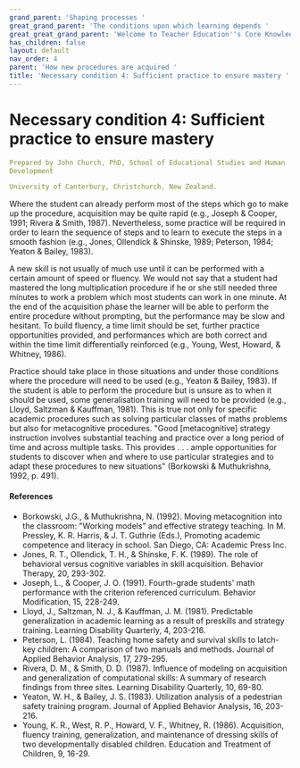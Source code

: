 ```yaml
---
grand_parent: 'Shaping processes '
great_grand_parent: 'The conditions upon which learning depends '
great_great_grand_parent: 'Welcome to Teacher Education''s Core Knowledge and Skills.'
has_children: false
layout: default
nav_order: 4
parent: 'How new procedures are acquired '
title: 'Necessary condition 4: Sufficient practice to ensure mastery '
---
```

# Necessary condition 4: Sufficient practice to ensure mastery


```yaml
Prepared by John Church, PhD, School of Educational Studies and Human
Development

University of Canterbury, Christchurch, New Zealand.
```


Where the student can already perform most of the steps which go to make
up the procedure, acquisition may be quite rapid (e.g., Joseph & Cooper,
1991; Rivera & Smith, 1987). Nevertheless, some practice will be
required in order to learn the sequence of steps and to learn to execute
the steps in a smooth fashion (e.g., Jones, Ollendick & Shinske, 1989;
Peterson, 1984; Yeaton & Bailey, 1983).

A new skill is not usually of much use until it can be performed with a
certain amount of speed or fluency. We would not say that a student had
mastered the long multiplication procedure if he or she still needed
three minutes to work a problem which most students can work in one
minute. At the end of the acquisition phase the learner will be able to
perform the entire procedure without prompting, but the performance may
be slow and hesitant. To build fluency, a time limit should be set,
further practice opportunities provided, and performances which are both
correct and within the time limit differentially reinforced (e.g.,
Young, West, Howard, & Whitney, 1986).

Practice should take place in those situations and under those
conditions where the procedure will need to be used (e.g., Yeaton &
Bailey, 1983). If the student is able to perform the procedure but is
unsure as to when it should be used, some generalisation training will
need to be provided (e.g., Lloyd, Saltzman & Kauffman, 1981). This is
true not only for specific academic procedures such as solving
particular classes of maths problems but also for metacognitive
procedures. "Good \[metacognitive\] strategy instruction involves
substantial teaching and practice over a long period of time and across
multiple tasks. This provides . . . ample opportunities for students to
discover when and where to use particular strategies and to adapt these
procedures to new situations" (Borkowski & Muthukrishna, 1992, p. 491).


#### References

-   Borkowski, J.G., & Muthukrishna, N. (1992). Moving metacognition
    into the classroom: "Working models" and effective strategy
    teaching. In M. Pressley, K. R. Harris, & J. T. Guthrie (Eds.),
    Promoting academic competence and literacy in school. San Diego, CA:
    Academic Press Inc.
-   Jones, R. T., Ollendick, T. H., & Shinske, F. K. (1989). The role of
    behavioral versus cognitive variables in skill acquisition. Behavior
    Therapy, 20, 293-302.
-   Joseph, L., & Cooper, J. O. (1991). Fourth-grade students\' math
    performance with the criterion referenced curriculum. Behavior
    Modification, 15, 228-249.
-   Lloyd, J., Saltzman, N. J., & Kauffman, J. M. (1981). Predictable
    generalization in academic learning as a result of preskills and
    strategy training. Learning Disability Quarterly, 4, 203-216.
-   Peterson, L. (1984). Teaching home safety and survival skills to
    latch-key children: A comparison of two manuals and methods. Journal
    of Applied Behavior Analysis, 17, 279-295.
-   Rivera, D. M., & Smith, D. D. (1987). Influence of modeling on
    acquisition and generalization of computational skills: A summary of
    research findings from three sites. Learning Disability Quarterly,
    10, 69-80.
-   Yeaton, W. H., & Bailey, J. S. (1983). Utilization analysis of a
    pedestrian safety training program. Journal of Applied Behavior
    Analysis, 16, 203-216.
-   Young, K. R., West, R. P., Howard, V. F., Whitney, R. (1986).
    Acquisition, fluency training, generalization, and maintenance of
    dressing skills of two developmentally disabled children. Education
    and Treatment of Children, 9, 16-29.
